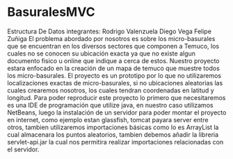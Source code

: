 # BasuralesMVC
Estructura De Datos
integrantes: Rodrigo Valenzuela
	           Diego Vega
         	   Felipe Zuñiga
El problema abordado por nosotros es sobre los micro-basurales que se encuentran en los diversos sectores que componen a Temuco, los cuales no se conocen su ubicación exacta ya que no existe algun documento fisico u online que indique a cerca de estos. Nuestro proyecto estara enfocado en la creación de un mapa de temuco que muestre todos los micro-basurales.
El proyecto es un prototipo por lo que no utilizaremos localizaciones exactas de micro-basurales, si no ubicaciones aleatorias las cuales crearemos nosotros, los cuales tendran coordenadas en latitud y longitud.
Para poder reproducir este proyecto lo primero que necesitaremos es una IDE de programación que utilize java, en nuestro caso utilizamos NetBeans, luego la instalación de un servidor para poder montar el proyecto en internet, como ejemplo estan glassfish, tomcat payara server entre otros, tambien utilizaremos importaciones básicas como lo es ArrayList la cual almacenara los puntos aleatorios, tambien debemos añadir la libreria servlet-api.jar la cual nos permitira realizar importaciones relacionadas con el servidor. 
